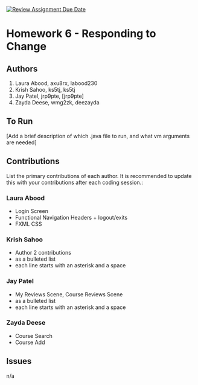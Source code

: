 [![Review Assignment Due Date](https://classroom.github.com/assets/deadline-readme-button-24ddc0f5d75046c5622901739e7c5dd533143b0c8e959d652212380cedb1ea36.svg)](https://classroom.github.com/a/DC1SF4uZ)
# Homework 6 - Responding to Change

## Authors
1) Laura Abood, axu8rx, labood230
2) Krish Sahoo, ks5tj, ks5tj
3) Jay Patel, jrp9pte, [jrp9pte]
4) Zayda Deese, wmg2zk, deezayda

## To Run

[Add a brief description of which .java file to run, and what vm arguments are needed]

## Contributions

List the primary contributions of each author. It is recommended to update this with your contributions after each coding session.:

### Laura Abood

* Login Screen
* Functional Navigation Headers + logout/exits
* FXML CSS

### Krish Sahoo

* Author 2 contributions
* as a bulleted list
* each line starts with an asterisk and a space

### Jay Patel

* My Reviews Scene, Course Reviews Scene
* as a bulleted list
* each line starts with an asterisk and a space

### Zayda Deese

* Course Search
* Course Add

## Issues

n/a
